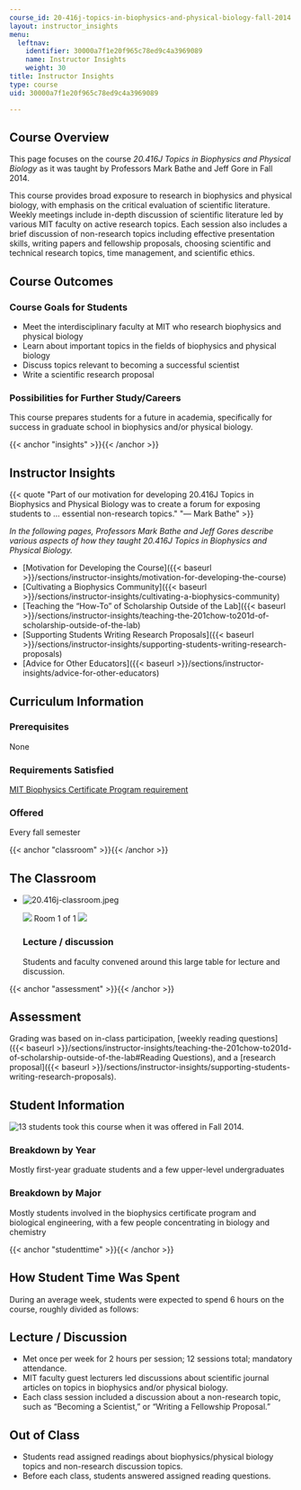 ```yaml
---
course_id: 20-416j-topics-in-biophysics-and-physical-biology-fall-2014
layout: instructor_insights
menu:
  leftnav:
    identifier: 30000a7f1e20f965c78ed9c4a3969089
    name: Instructor Insights
    weight: 30
title: Instructor Insights
type: course
uid: 30000a7f1e20f965c78ed9c4a3969089

---
```


Course Overview
---------------

This page focuses on the course _20.416J Topics in Biophysics and Physical Biology_ as it was taught by Professors Mark Bathe and Jeff Gore in Fall 2014.

This course provides broad exposure to research in biophysics and physical biology, with emphasis on the critical evaluation of scientific literature. Weekly meetings include in-depth discussion of scientific literature led by various MIT faculty on active research topics. Each session also includes a brief discussion of non-research topics including effective presentation skills, writing papers and fellowship proposals, choosing scientific and technical research topics, time management, and scientific ethics.

Course Outcomes
---------------

### Course Goals for Students

*   Meet the interdisciplinary faculty at MIT who research biophysics and physical biology
*   Learn about important topics in the fields of biophysics and physical biology
*   Discuss topics relevant to becoming a successful scientist
*   Write a scientific research proposal

### Possibilities for Further Study/Careers

This course prepares students for a future in academia, specifically for success in graduate school in biophysics and/or physical biology.

{{< anchor "insights" >}}{{< /anchor >}}

Instructor Insights
-------------------

{{< quote "Part of our motivation for developing 20.416J Topics in Biophysics and Physical Biology was to create a forum for exposing students to ... essential non-research topics." "— Mark Bathe" >}}

_In the following pages, Professors Mark Bathe and Jeff Gores describe various aspects of how they taught 20.416J Topics in Biophysics and Physical Biology._

*   [Motivation for Developing the Course]({{< baseurl >}}/sections/instructor-insights/motivation-for-developing-the-course)
*   [Cultivating a Biophysics Community]({{< baseurl >}}/sections/instructor-insights/cultivating-a-biophysics-community)
*   [Teaching the “How-To” of Scholarship Outside of the Lab]({{< baseurl >}}/sections/instructor-insights/teaching-the-201chow-to201d-of-scholarship-outside-of-the-lab)
*   [Supporting Students Writing Research Proposals]({{< baseurl >}}/sections/instructor-insights/supporting-students-writing-research-proposals)
*   [Advice for Other Educators]({{< baseurl >}}/sections/instructor-insights/advice-for-other-educators)

Curriculum Information
----------------------

### Prerequisites

None

### Requirements Satisfied

[MIT Biophysics Certificate Program requirement](http://biophysics.mit.edu/MIT_Biophysics/Certificate_Program.html)

### Offered

Every fall semester

{{< anchor "classroom" >}}{{< /anchor >}}

The Classroom
-------------

*   ![20.416j-classroom.jpeg](/coursemedia/20-416j-topics-in-biophysics-and-physical-biology-fall-2014/901dce1765f8aba7548dac318ddcf9bd_20.416j-classroom.jpeg)
    
    ![](/images/educator/classroom_prev_dim.png) Room 1 of 1 ![](/images/educator/classroom_next_dim.png)
    
    ### Lecture / discussion
    
    Students and faculty convened around this large table for lecture and discussion.
    

{{< anchor "assessment" >}}{{< /anchor >}}

Assessment
----------

Grading was based on in-class participation, [weekly reading questions]({{< baseurl >}}/sections/instructor-insights/teaching-the-201chow-to201d-of-scholarship-outside-of-the-lab#Reading Questions), and a [research proposal]({{< baseurl >}}/sections/instructor-insights/supporting-students-writing-research-proposals).

Student Information
-------------------

![13 students took this course when it was offered in Fall 2014.](/coursemedia/20-416j-topics-in-biophysics-and-physical-biology-fall-2014/78463a5a8ec9a906c57dfb52c837ee97_13.png)

### Breakdown by Year

Mostly first-year graduate students and a few upper-level undergraduates

### Breakdown by Major

Mostly students involved in the biophysics certificate program and biological engineering, with a few people concentrating in biology and chemistry

{{< anchor "studenttime" >}}{{< /anchor >}}

How Student Time Was Spent
--------------------------

During an average week, students were expected to spend 6 hours on the course, roughly divided as follows:

Lecture / Discussion
--------------------

*   Met once per week for 2 hours per session; 12 sessions total; mandatory attendance.
*   MIT faculty guest lecturers led discussions about scientific journal articles on topics in biophysics and/or physical biology.
*   Each class session included a discussion about a non-research topic, such as “Becoming a Scientist,” or “Writing a Fellowship Proposal.”

Out of Class
------------

*   Students read assigned readings about biophysics/physical biology topics and non-research discussion topics.
*   Before each class, students answered assigned reading questions.